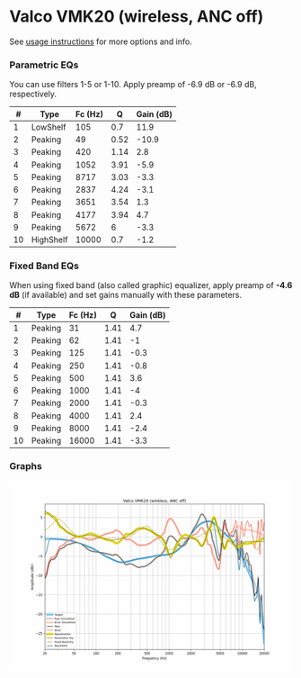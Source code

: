# Valco VMK20 (wireless, ANC off)
See [usage instructions](https://github.com/jaakkopasanen/AutoEq#usage) for more options and info.

### Parametric EQs
You can use filters 1-5 or 1-10. Apply preamp of -6.9 dB or -6.9 dB, respectively.

|   # | Type      |   Fc (Hz) |    Q |   Gain (dB) |
|-----|-----------|-----------|------|-------------|
|   1 | LowShelf  |       105 | 0.7  |        11.9 |
|   2 | Peaking   |        49 | 0.52 |       -10.9 |
|   3 | Peaking   |       420 | 1.14 |         2.8 |
|   4 | Peaking   |      1052 | 3.91 |        -5.9 |
|   5 | Peaking   |      8717 | 3.03 |        -3.3 |
|   6 | Peaking   |      2837 | 4.24 |        -3.1 |
|   7 | Peaking   |      3651 | 3.54 |         1.3 |
|   8 | Peaking   |      4177 | 3.94 |         4.7 |
|   9 | Peaking   |      5672 | 6    |        -3.3 |
|  10 | HighShelf |     10000 | 0.7  |        -1.2 |

### Fixed Band EQs
When using fixed band (also called graphic) equalizer, apply preamp of **-4.6 dB** (if available) and set gains manually with these parameters.

|   # | Type    |   Fc (Hz) |    Q |   Gain (dB) |
|-----|---------|-----------|------|-------------|
|   1 | Peaking |        31 | 1.41 |         4.7 |
|   2 | Peaking |        62 | 1.41 |        -1   |
|   3 | Peaking |       125 | 1.41 |        -0.3 |
|   4 | Peaking |       250 | 1.41 |        -0.8 |
|   5 | Peaking |       500 | 1.41 |         3.6 |
|   6 | Peaking |      1000 | 1.41 |        -4   |
|   7 | Peaking |      2000 | 1.41 |        -0.3 |
|   8 | Peaking |      4000 | 1.41 |         2.4 |
|   9 | Peaking |      8000 | 1.41 |        -2.4 |
|  10 | Peaking |     16000 | 1.41 |        -3.3 |

### Graphs
![](./Valco%20VMK20%20(wireless,%20ANC%20off).png)
